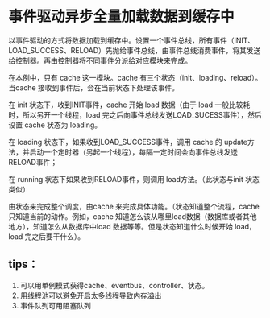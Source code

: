 # 事件驱动异步全量加载数据到缓存中

以事件驱动的方式将数据加载到缓存中。设置一个事件总线，所有事件（INIT、LOAD_SUCCESS、RELOAD）先抛给事件总线，由事件总线消费事件，将其发送给控制器。再由控制器将不同事件分派给对应模块来完成。

在本例中，只有 cache 这一模块。cache 有三个状态（init、loading、reload）。当cache 接收到事件后，会在当前状态下处理该事件。

在 init 状态下，收到INIT事件，cache 开始 load 数据（由于 load 一般比较耗时，所以另开一个线程，load 完之后向事件总线发送LOAD_SUCESS事件），然后设置 cache 状态为 loading。

在 loading 状态下，如果收到LOAD_SUCCESS事件，调用 cache 的 update方法，并启动一个定时器（另起一个线程），每隔一定时间会向事件总线发送RELOAD事件；

在 running 状态下如果收到RELOAD事件，则调用 load方法。（此状态与init 状态类似）



由状态来完成整个调度，由cache 来完成具体功能。（状态知道整个流程，cache 只知道当前的动作。例如，cache 知道怎么该从哪里load数据（数据库或者其他地方），知道怎么从数据库中load 数据等等。但是状态知道什么时候开始 load，load 完之后要干什么）。



## tips：

1. 可以用单例模式获得cache、eventbus、controller、状态。
2. 用线程池可以避免开启太多线程导致内存溢出
3. 事件队列可用阻塞队列

